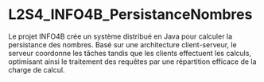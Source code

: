 # L2S4_INFO4B_PersistanceNombres
Le projet INFO4B crée un système distribué en Java pour calculer la persistance des nombres. Basé sur une architecture client-serveur, le serveur coordonne les tâches tandis que les clients effectuent les calculs, optimisant ainsi le traitement des requêtes par une répartition efficace de la charge de calcul.
